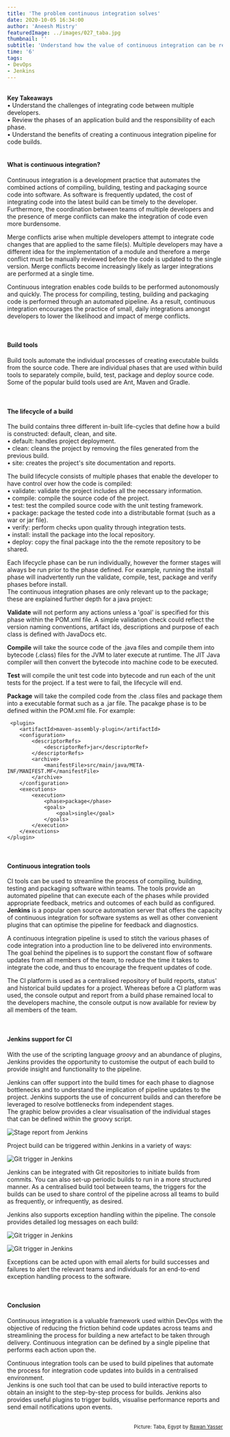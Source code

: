 ```yaml
---
title: 'The problem continuous integration solves'
date: 2020-10-05 16:34:00
author: 'Aneesh Mistry'
featuredImage: ../images/027_taba.jpg
thumbnail: ''
subtitle: 'Understand how the value of continuous integration can be realised amongst teams of multiple developers.'
time: '6'
tags:
- DevOps
- Jenkins
---
```

<br>
<strong>Key Takeaways</strong><br>
&#8226; Understand the challenges of integrating code between multiple developers.<br>
&#8226; Review the phases of an application build and the responsibility of each phase.<br>
&#8226; Understand the benefits of creating a continuous integration pipeline for code builds.<br>

<br>
<h4>What is continuous integration?</h4>
<p>
Continuous integration is a development practice that automates the combined actions of compiling, building, testing and packaging source code into software. As software is frequently updated, the cost of integrating code into the latest build can be timely to the developer. Furthermore, the coordination between teams of multiple developers and the presence of merge conflicts can make the integration of code even more burdensome.
</p>
<p>
Merge conflicts arise when multiple developers attempt to integrate code changes that are applied to the same file(s). Multiple developers may have a different idea for the implementation of a module and therefore a merge conflict must be manually reviewed before the code is updated to the single version. Merge conflicts become increasingly likely as larger integrations are performed at a single time.</p>
<p>
Continuous integration enables code builds to be performed autonomously and quickly. The process for compiling, testing, building and packaging code is performed through an automated pipeline. As a result, continuous integration encourages the practice of small, daily integrations amongst developers to lower the likelihood and impact of merge conflicts. 
</p>

<br>
<h4>Build tools</h4>
<p>
Build tools automate the individual processes of creating executable builds from the source code. There are individual phases that are used within build tools to separately compile, build, test, package and deploy source code. Some of the popular build tools used are Ant, Maven and Gradle.
</p>

<br>
<h4>The lifecycle of a build</h4>
<p>
The build contains three different in-built life-cycles that define how a build is constructed: default, clean, and site.<br>
&#8226; default: handles project deployment.<br>
&#8226; clean: cleans the project by removing the files generated from the previous build.<br>
&#8226; site: creates the project's site documentation and reports.<br>
</p>
<p>
The build lifecycle consists of multiple phases that enable the developer to have control over how the code is compiled:<br>
&#8226; validate: validate the project includes all the necessary information.<br>
&#8226; compile: compile the source code of the project.<br>
&#8226; test: test the compiled source code with the unit testing framework.<br>
&#8226; package: package the tested code into a distributable format (such as a war or jar file).<br>
&#8226; verify: perform checks upon quality through integration tests.<br>
&#8226; install: install the package into the local repository.<br>
&#8226; deploy: copy the final package into the the remote repository to be shared.
</p>
<p>
Each lifecycle phase can be run individually, however the former stages will always be run prior to the phase defined. For example, running the install phase will inadvertently run the validate, compile, test, package and verify phases before install.<br>
The continuous integration phases are only relevant up to the package; these are explained further depth for a java project:
</p>

<p>
<strong>Validate</strong> will not perform any actions unless a 'goal' is specified for this phase within the POM.xml file. A simple validation check could reflect the version naming conventions, artifact ids, descriptions and purpose of each class is defined with JavaDocs etc.  
</p>
<p>
<strong>Compile</strong> will take the source code of the .java files and compile them into bytecode (.class) files for the JVM to later execute at runtime. The JIT Java compiler will then convert the bytecode into machine code to be executed.
</p>
<p>
<strong>Test</strong> will compile the unit test code into bytecode and run each of the unit tests for the project. If a test were to fail, the lifecycle will end.
</p>
<p>
<strong>Package</strong> will take the compiled code from the .class files and package them into a executable format such as a .jar file. The pacakge phase is to be defined within the POM.xml file. For example:

```
 <plugin>
    <artifactId>maven-assembly-plugin</artifactId>
    <configuration>
        <descriptorRefs>
            <descriptorRef>jar</descriptorRef>
        </descriptorRefs>
        <archive>
            <manifestFile>src/main/java/META-INF/MANIFEST.MF</manifestFile>
        </archive>
    </configuration>
    <executions>
        <execution>
            <phase>package</phase>
            <goals>
                <goal>single</goal>
            </goals>
        </execution>
    </executions>
</plugin>

```
</p>

<br>
<h4>Continuous integration tools</h4>
<p>
CI tools can be used to streamline the process of compiling, building, testing and packaging software within teams. The tools provide an automated pipeline that can execute each of the phases 
while provided appropriate feedback, metrics and outcomes of each build as configured. <strong>Jenkins</strong> is a popular open source automation server that offers the capacity of continuous integration 
for software systems as well as other convenient plugins that can optimise the pipeline for feedback and diagnostics. 
</p>
<p>
A continuous integration pipeline is used to stitch the various phases of code integration into a production line to be delivered into environments. The goal behind the pipelines is to support the constant flow of software updates from all members of the team, to reduce the time it takes to integrate the code, and thus to encourage the frequent updates of code.
</p>
<p>
The CI platform is used as a centralised repository of build reports, status' and historical build updates for a project. Whereas before a CI platform was used, the console output and report from a build phase remained local to the developers machine, the console output is now available for review by all members of the team.
</p>
<br>
<h4>Jenkins support for CI</h4>
<p>
With the use of the scripting language <i>groovy</i> and an abundance of plugins, Jenkins provides the opportunity to customise the output of each build to provide insight and functionality to the pipeline.
</p>
<p>
Jenkins can offer support into the build times for each phase to diagnose bottlenecks and to understand the implication of pipeline updates to the project. Jenkins supports the use of concurrent builds and can therefore be leveraged to resolve bottlenecks from independent stages.<br>
The graphic below provides a clear visualisation of the individual stages that can be defined within the groovy script.

![Stage report from Jenkins](../../src/images/027_stages.png)

</p>
<p>
Project build can be triggered within Jenkins in a variety of ways:

![Git trigger in Jenkins](../../src/images/027_trigger.png)

Jenkins can be integrated with Git repositories to initiate builds from commits. You can also set-up periodic builds to run in a more structured manner. As a centralised build tool between teams, the triggers for the builds can be used to share control of the pipeline across all teams to build as frequently, or infrequently, as desired.
</p>
<p>
Jenkins also supports exception handling within the pipeline. The console provides detailed log messages on each build:

![Git trigger in Jenkins](../../src/images/027_console1.png)

![Git trigger in Jenkins](../../src/images/027_console2.png)

Exceptions can be acted upon with email alerts for build successes and failures to alert the relevant teams and individuals for an end-to-end exception handling process to the software. 
</p>
<br>
<h4>Conclusion</h4>
<p>
Continuous integration is a valuable framework used within DevOps with the objective of reducing the friction behind code updates across teams and streamlining the process for 
building a new artefact to be taken through delivery. Continuous integration can be defined by a single pipeline that performs each action upon the.
</p>
<p>
Continuous integration tools can be used to build pipelines that automate the process for integration code updates into builds in a centralised environment.<br>
Jenkins is one such tool that can be used to build interactive reports to obtain an insight to the step-by-step process for builds. Jenkins also provides useful plugins to trigger builds, visualise performance reports and send email notifications upon events. 
</p>

<br>
<small style="float: right;" >Picture: Taba, Egypt by <a target="_blank" href="https://unsplash.com/@rawanyasser">Rawan Yasser</small></a><br>

